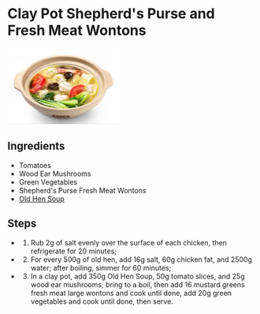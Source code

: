 # Clay Pot Shepherd's Purse and Fresh Meat Wontons

![Clay Pot Shepherd's Purse and Fresh Meat Wontons](../../images/%E7%A0%82%E9%94%85%E8%8D%A0%E8%8F%9C%E9%B2%9C%E8%82%89%E9%A6%84%E9%A5%A8.png)


## Ingredients

- Tomatoes
- Wood Ear Mushrooms
- Green Vegetables
- Shepherd's Purse Fresh Meat Wontons
- [Old Hen Soup](../soups/Old%20Hen%20Soup.md)

## Steps

- 1. Rub 2g of salt evenly over the surface of each chicken, then refrigerate for 20 minutes;
- 2. For every 500g of old hen, add 16g salt, 60g chicken fat, and 2500g water; after boiling, simmer for 60 minutes;
- 3. In a clay pot, add 350g Old Hen Soup, 50g tomato slices, and 25g wood ear mushrooms; bring to a boil, then add 16 mustard greens fresh meat large wontons and cook until done, add 20g green vegetables and cook until done, then serve.
